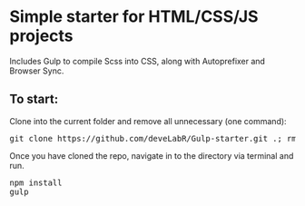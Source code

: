 # Simple starter for HTML/CSS/JS projects
Includes Gulp to compile Scss into CSS, along with Autoprefixer and Browser Sync.

<h2>To start:</h2>
<p>Clone into the current folder and remove all unnecessary (one command):</p>

<pre>git clone https://github.com/deveLabR/Gulp-starter.git .; rm -rf trunk .gitignore readme.md .git</pre>

<p>Once you have cloned the repo, navigate in to the directory via terminal and run.</p>

<pre>npm install
gulp</pre>
